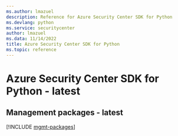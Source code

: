 ```yaml
---
ms.author: lmazuel
description: Reference for Azure Security Center SDK for Python
ms.devlang: python
ms.service: securitycenter
author: lmazuel
ms.data: 11/14/2022
title: Azure Security Center SDK for Python
ms.topic: reference
---
```

# Azure Security Center SDK for Python - latest

## Management packages - latest
[!INCLUDE [mgmt-packages](security-center-mgmt-index.md)]